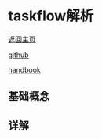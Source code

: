 # taskflow解析

[返回主页](../../README.md)

[github](https://github.com/taskflow/taskflow)

[handbook](https://taskflow.github.io/taskflow/index.html)

## 基础概念




## 详解
